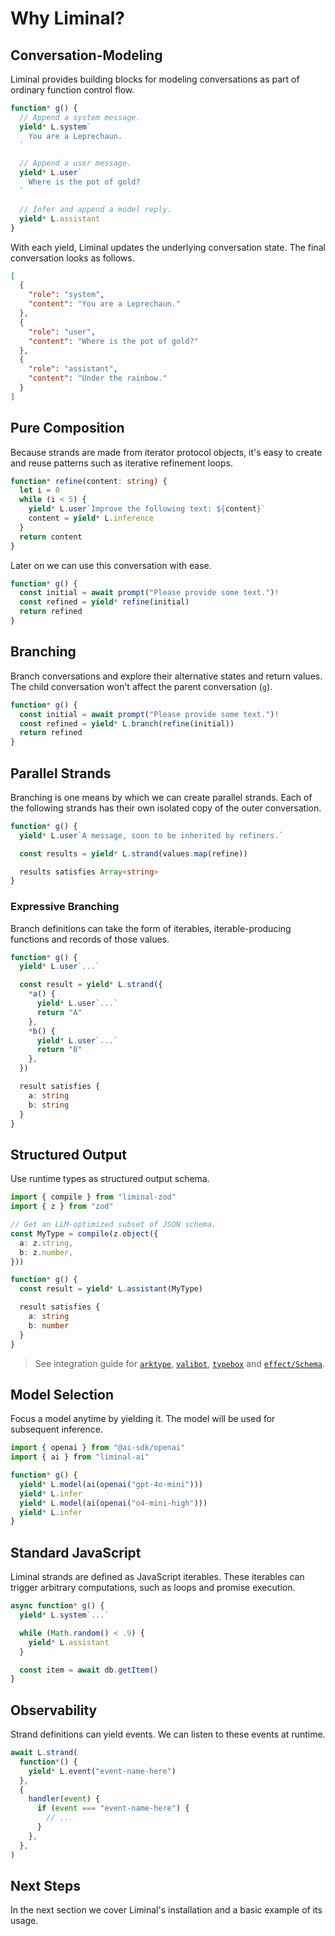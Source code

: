 # Why Liminal? <Badge type="warning" text="beta" />

## Conversation-Modeling

Liminal provides building blocks for modeling conversations as part of ordinary
function control flow.

```ts
function* g() {
  // Append a system message.
  yield* L.system`
    You are a Leprechaun.
  `

  // Append a user message.
  yield* L.user`
    Where is the pot of gold?
  `

  // Infer and append a model reply.
  yield* L.assistant
}
```

With each yield, Liminal updates the underlying conversation state. The final
conversation looks as follows.

```json
[
  {
    "role": "system",
    "content": "You are a Leprechaun."
  },
  {
    "role": "user",
    "content": "Where is the pot of gold?"
  },
  {
    "role": "assistant",
    "content": "Under the rainbow."
  }
]
```

## Pure Composition

Because strands are made from iterator protocol objects, it's easy to create and
reuse patterns such as iterative refinement loops.

```ts
function* refine(content: string) {
  let i = 0
  while (i < 5) {
    yield* L.user`Improve the following text: ${content}`
    content = yield* L.inference
  }
  return content
}
```

Later on we can use this conversation with ease.

```ts {4}
function* g() {
  const initial = await prompt("Please provide some text.")!
  const refined = yield* refine(initial)
  return refined
}
```

## Branching

Branch conversations and explore their alternative states and return values. The
child conversation won't affect the parent conversation (`g`).

```ts
function* g() {
  const initial = await prompt("Please provide some text.")!
  const refined = yield* L.branch(refine(initial))
  return refined
}
```

## Parallel Strands

Branching is one means by which we can create parallel strands. Each of the
following strands has their own isolated copy of the outer conversation.

```ts
function* g() {
  yield* L.user`A message, soon to be inherited by refiners.`

  const results = yield* L.strand(values.map(refine))

  results satisfies Array<string>
}
```

### Expressive Branching

Branch definitions can take the form of iterables, iterable-producing functions
and records of those values.

```ts
function* g() {
  yield* L.user`...`

  const result = yield* L.strand({
    *a() {
      yield* L.user`...`
      return "A"
    },
    *b() {
      yield* L.user`...`
      return "B"
    },
  })

  result satisfies {
    a: string
    b: string
  }
}
```

## Structured Output

Use runtime types as structured output schema.

```ts
import { compile } from "liminal-zod"
import { z } from "zod"

// Get an LLM-optimized subset of JSON schema.
const MyType = compile(z.object({
  a: z.string,
  b: z.number,
}))

function* g() {
  const result = yield* L.assistant(MyType)

  result satisfies {
    a: string
    b: number
  }
}
```

> See integration guide for [`arktype`](./schema.md), [`valibot`](./schema.md),
> [`typebox`](./schema.md) and [`effect/Schema`](./schema.md).

## Model Selection

Focus a model anytime by yielding it. The model will be used for subsequent
inference.

```ts
import { openai } from "@ai-sdk/openai"
import { ai } from "liminal-ai"

function* g() {
  yield* L.model(ai(openai("gpt-4o-mini")))
  yield* L.infer
  yield* L.model(ai(openai("o4-mini-high")))
  yield* L.infer
}
```

## Standard JavaScript

Liminal strands are defined as JavaScript iterables. These iterables can trigger
arbitrary computations, such as loops and promise execution.

```ts {4,8}
async function* g() {
  yield* L.system`...`

  while (Math.random() < .9) {
    yield* L.assistant
  }

  const item = await db.getItem()
}
```

## Observability

Strand definitions can yield events. We can listen to these events at runtime.

```ts
await L.strand(
  function*() {
    yield* L.event("event-name-here")
  },
  {
    handler(event) {
      if (event === "event-name-here") {
        // ...
      }
    },
  },
)
```

## Next Steps

In the next section we cover Liminal's installation and a basic example of its
usage.
